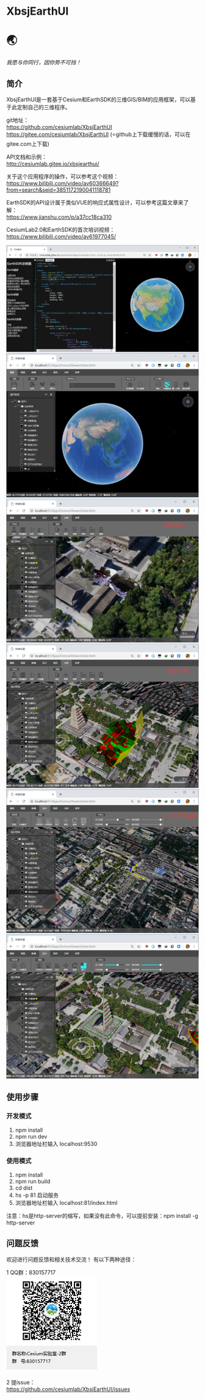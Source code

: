 # XbsjEarthUI

# 🌏
*我愿与你同行，因你势不可挡！*

## 简介
XbsjEarthUI是一套基于Cesium和EarthSDK的三维GIS/BIM的应用框架，可以基于此定制自己的三维程序。

git地址：  
https://github.com/cesiumlab/XbsjEarthUI   
https://gitee.com/cesiumlab/XbsjEarthUI (⭐github上下载缓慢的话，可以在gitee.com上下载)   

API文档和示例：  
http://cesiumlab.gitee.io/xbsjearthui/  

关于这个应用程序的操作，可以参考这个视频：  
https://www.bilibili.com/video/av60366649?from=search&seid=3851172190041118781  

EarthSDK的API设计属于类似VUE的响应式属性设计，可以参考这篇文章来了解：  
https://www.jianshu.com/p/a37cc18ca310  

CesiumLab2.0和EarthSDK的首次培训视频：  
https://www.bilibili.com/video/av61977045/  

![](./Tools/readme/example.jpg)
![](./Tools/readme/start.png)  
![](./Tools/readme/视频融合.png)  
![](./Tools/readme/视域分析.png)  
![](./Tools/readme/瓦片位置编辑.png)  
![](./Tools/readme/压平.png)  

## 使用步骤

### 开发模式

1. npm install
2. npm run dev 
3. 浏览器地址栏输入 localhost:9530

### 使用模式

1. npm install
2. npm run build
3. cd dist
4. hs -p 81 启动服务
5. 浏览器地址栏输入 localhost:81/index.html

注意：hs是http-server的缩写，如果没有此命令，可以提前安装：npm install -g http-server

## 问题反馈

欢迎进行问题反馈和相关技术交流！
有以下两种途径：  

1 QQ群：830157717  
![](./Tools/readme/qq.png)

2 提issue：  
https://github.com/cesiumlab/XbsjEarthUI/issues

